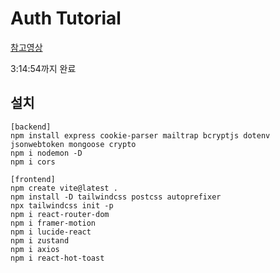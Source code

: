 # Auth Tutorial

[참고영상](https://youtu.be/pmvEgZC55Cg?si=Md0ycCec1aoQFrgw)

3:14:54까지 완료

## 설치
```
[backend]
npm install express cookie-parser mailtrap bcryptjs dotenv jsonwebtoken mongoose crypto
npm i nodemon -D
npm i cors

[frontend]
npm create vite@latest .
npm install -D tailwindcss postcss autoprefixer
npx tailwindcss init -p
npm i react-router-dom
npm i framer-motion
npm i lucide-react
npm i zustand
npm i axios
npm i react-hot-toast
```